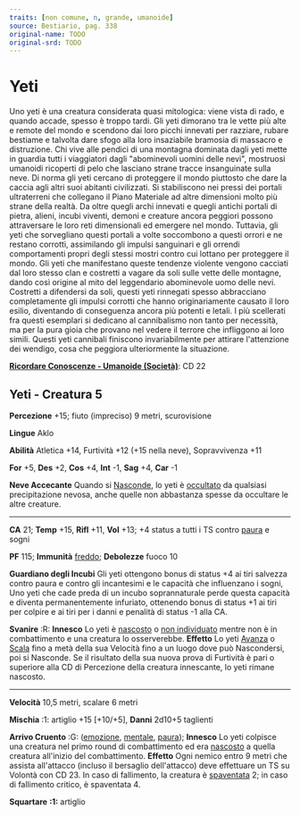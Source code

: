 ```yaml
---
traits: [non comune, n, grande, umanoide]
source: Bestiario, pag. 338
original-name: TODO
original-srd: TODO
---
```


# Yeti

Uno yeti è una creatura considerata quasi mitologica: viene vista di rado, e
quando accade, spesso è troppo tardi. Gli yeti dimorano tra le vette più alte e
remote del mondo e scendono dai loro picchi innevati per razziare, rubare
bestiame e talvolta dare sfogo alla loro insaziabile bramosia di massacro e
distruzione. Chi vive alle pendici di una montagna dominata dagli yeti mette in
guardia tutti i viaggiatori dagli "abominevoli uomini delle nevi", mostruosi
umanoidi ricoperti di pelo che lasciano strane tracce insanguinate sulla neve.
Di norma gli yeti cercano di proteggere il mondo piuttosto che dare la caccia
agli altri suoi abitanti civilizzati. Si stabiliscono nei pressi dei portali
ultraterreni che collegano il Piano Materiale ad altre dimensioni molto più
strane della realtà. Da oltre quegli archi innevati e quegli antichi portali di
pietra, alieni, incubi viventi, demoni e creature ancora peggiori possono
attraversare le loro reti dimensionali ed emergere nel mondo. Tuttavia, gli yeti
che sorvegliano questi portali a volte soccombono a questi orrori e ne restano
corrotti, assimilando gli impulsi sanguinari e gli orrendi comportamenti propri
degli stessi mostri contro cui lottano per proteggere il mondo. Gli yeti che
manifestano queste tendenze violente vengono cacciati dal loro stesso clan e
costretti a vagare da soli sulle vette delle montagne, dando così origine al
mito del leggendario abominevole uomo delle nevi. Costretti a difendersi da
soli, questi yeti rinnegati spesso abbracciano completamente gli impulsi
corrotti che hanno originariamente causato il loro esilio, diventando di
conseguenza ancora più potenti e letali. I più scellerati fra questi esemplari
si dedicano al cannibalismo non tanto per necessità, ma per la pura gioia che
provano nel vedere il terrore che infliggono ai loro simili. Questi yeti
cannibali finiscono invariabilmente per attirare l'attenzione dei wendigo, cosa
che peggiora ulteriormente la situazione.

**[Ricordare Conoscenze - Umanoide (Società)](/azioni/abilita/ricordare-conoscenze)**:
CD 22

## Yeti - Creatura 5

**Percezione** +15; fiuto (impreciso) 9 metri, scurovisione

**Lingue** Aklo

**Abilità** Atletica +14, Furtività +12 (+15 nella neve), Sopravvivenza +11

**For** +5, **Des** +2, **Cos** +4, **Int** -1, **Sag** +4, **Car** -1

**Neve Accecante** Quando si [Nasconde](/azioni/nascondersi), lo yeti è
[occultato](/condizioni/occultato) da qualsiasi precipitazione nevosa, anche
quelle non abbastanza spesse da occultare le altre creature.

---

**CA** 21; **Temp** +15, **Rifl** +11, **Vol** +13; +4 status a tutti i TS
contro [paura](/tratti/paura) e sogni

**PF** 115; **Immunità** [freddo](/tratti/freddo); **Debolezze** fuoco 10

**Guardiano degli Incubi** Gli yeti ottengono bonus di status +4 ai tiri
salvezza contro paura e contro gli incantesimi e le capacità che influenzano i
sogni, Uno yeti che cade preda di un incubo soprannaturale perde questa capacità
e diventa permanentemente infuriato, ottenendo bonus di status +1 ai tiri per
colpire e ai tiri per i danni e penalità di status -1 alla CA.

**Svanire** :R: **Innesco** Lo yeti è [nascosto](/condizioni/nascosto) o
[non individuato](/condizioni/non-individuato) mentre non è in combattimento e
una creatura lo osserverebbe. **Effetto** Lo yeti [Avanza](/azioni/avanzare) o
[Scala](/azioni/scalare) fino a metà della sua Velocità fino a un luogo dove può
Nascondersi, poi si Nasconde. Se il risultato della sua nuova prova di Furtività
è pari o superiore alla CD di Percezione della creatura innescante, lo yeti
rimane nascosto.

---

**Velocità** 10,5 metri, scalare 6 metri

**Mischia** :1: artiglio +15 \[+10/+5], **Danni** 2d10+5 taglienti

**Arrivo Cruento** :G: ([emozione](/tratti/emozione),
[mentale](/tratti/mentale), [paura](/tratti/paura)); **Innesco** Lo yeti
colpisce una creatura nel primo round di combattimento ed era
[nascosto](/condizioni/nascosto) a quella creatura all'inizio del combattimento.
**Effetto** Ogni nemico entro 9 metri che assista all'attacco (incluso il
bersaglio dell'attacco) deve effettuare un TS su Volontà con CD 23. In caso di
fallimento, la creatura è [spaventata](/condizioni/spaventato) 2; in caso di
fallimento critico, è spaventata 4.

**Squartare** **:1:** artiglio
